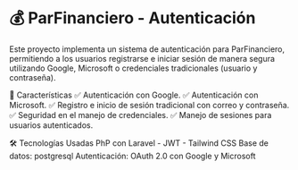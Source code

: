 
# 💰 ParFinanciero - Autenticación
Este proyecto implementa un sistema de autenticación para ParFinanciero, permitiendo a los usuarios registrarse e iniciar sesión de manera segura utilizando Google, Microsoft o credenciales tradicionales (usuario y contraseña).

📌 Características
✅ Autenticación con Google.
✅ Autenticación con Microsoft.
✅ Registro e inicio de sesión tradicional con correo y contraseña.
✅ Seguridad en el manejo de credenciales.
✅ Manejo de sesiones para usuarios autenticados.

🛠 Tecnologías Usadas
PhP con Laravel - JWT - Tailwind CSS
Base de datos: postgresql
Autenticación: OAuth 2.0 con Google y Microsoft

